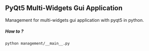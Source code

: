 ## PyQt5 Multi-Widgets Gui Application

Management for multi-widgets gui application with pyqt5 in python.

##### How to ?

```python3
python management/__main__.py
```
